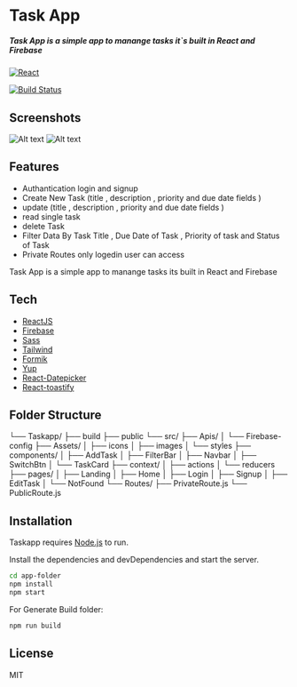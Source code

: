 # Task App 
##### Task App is a simple app to manange tasks it`s built in React and Firebase 


[![React](https://cdn.iconscout.com/icon/free/png-256/react-2752089-2284906.png)](https://ibb.co/3fW2RyQ)

[![Build Status](https://travis-ci.org/joemccann/dillinger.svg?branch=master)](https://travis-ci.org/joemccann/dillinger)

## Screenshots
![Alt text](https://i.ibb.co/gtkspXX/home.png "Landing Page")
![Alt text](https://i.ibb.co/mB7L7CM/2022-09-12-22-37.png "Tasks Page")

## Features
- Authantication login and signup 
- Create New Task (title , description , priority and due date fields )
- update (title , description , priority and due date fields )
- read single task 
- delete Task
- Filter Data By Task Title , Due Date of Task , Priority of task and Status of Task
- Private Routes only logedin user can access 

Task App is a simple app to manange tasks its built in React and Firebase 
## Tech

- [ReactJS](https://reactjs.org/)
- [Firebase](https://firebase.google.com/)
- [Sass](https://sass-lang.com/)
- [Tailwind](https://tailwindcss.com/)
- [Formik](https://formik.org/)
- [Yup](https://www.npmjs.com/package/yup)
- [React-Datepicker](https://www.npmjs.com/package/react-datepicker) 
- [React-toastify](https://www.npmjs.com/package/react-toastify)

## Folder Structure 

└── Taskapp/
    ├── build
    ├── public
    └── src/
        ├── Apis/
        │   └── Firebase-config
        ├── Assets/
        │   ├── icons
        │   ├── images
        │   └── styles
        ├── components/
        │   ├── AddTask
        │   ├── FilterBar
        │   ├── Navbar
        │   ├── SwitchBtn
        │   └── TaskCard
        ├── context/
        │   ├── actions
        │   └── reducers
        ├── pages/
        │   ├── Landing
        │   ├── Home 
        │   ├── Login
        │   ├── Signup
        │   ├── EditTask
        │   └── NotFound
        └── Routes/
            ├── PrivateRoute.js
            └── PublicRoute.js

## Installation

Taskapp requires [Node.js](https://nodejs.org/) to run.

Install the dependencies and devDependencies and start the server.

```sh
cd app-folder
npm install
npm start
```

For Generate Build folder:

```sh
npm run build 
```

## License

MIT

